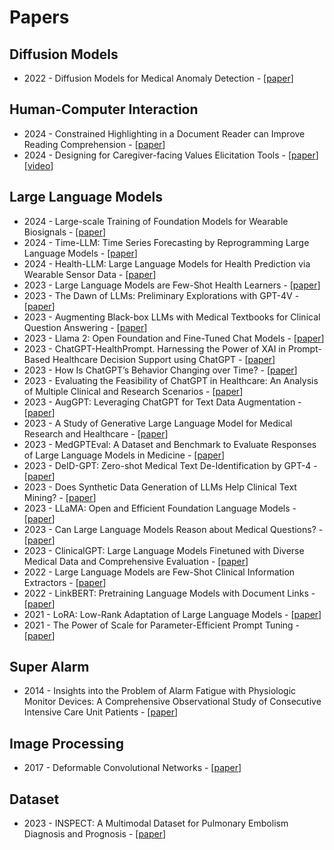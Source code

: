 # Papers

## Diffusion Models

- 2022 - Diffusion Models for Medical Anomaly Detection - [[paper](https://arxiv.org/pdf/2203.04306)]

## Human-Computer Interaction

- 2024 - Constrained Highlighting in a Document Reader can Improve Reading Comprehension - [[paper](https://dl.acm.org/doi/abs/10.1145/3613904.3642314)]
- 2024 - Designing for Caregiver-facing Values Elicitation Tools - [[paper](https://dl.acm.org/doi/pdf/10.1145/3613904.3642214)] [[video](https://www.youtube.com/watch?v=ESAqFHm9i4Q)]

## Large Language Models

- 2024 - Large-scale Training of Foundation Models for Wearable Biosignals - [[paper](https://arxiv.org/abs/2312.05409)]
- 2024 - Time-LLM: Time Series Forecasting by Reprogramming Large Language Models - [[paper](https://arxiv.org/abs/2310.01728)]
- 2024 - Health-LLM: Large Language Models for Health Prediction via Wearable Sensor Data - [[paper](https://arxiv.org/abs/2401.06866)]
- 2023 - Large Language Models are Few-Shot Health Learners - [[paper](https://arxiv.org/abs/2305.15525)]
- 2023 - The Dawn of LLMs: Preliminary Explorations with GPT-4V - [[paper](https://arxiv.org/pdf/2309.17421.pdf)]
- 2023 - Augmenting Black-box LLMs with Medical Textbooks for Clinical Question Answering - [[paper](https://arxiv.org/abs/2309.02233)]
- 2023 - Llama 2: Open Foundation and Fine-Tuned Chat Models - [[paper](https://arxiv.org/abs/2307.09288)]
- 2023 - ChatGPT-HealthPrompt. Harnessing the Power of XAI in Prompt-Based Healthcare Decision Support using ChatGPT - [[paper](https://arxiv.org/abs/2308.09731)]
- 2023 - How Is ChatGPT’s Behavior Changing over Time? - [[paper](https://arxiv.org/pdf/2307.09009.pdf)]
- 2023 - Evaluating the Feasibility of ChatGPT in Healthcare: An Analysis of Multiple Clinical and Research Scenarios - [[paper](https://www.ncbi.nlm.nih.gov/pmc/articles/PMC9985086/)]
- 2023 - AugGPT: Leveraging ChatGPT for Text Data Augmentation - [[paper](https://arxiv.org/abs/2302.13007)]
- 2023 - A Study of Generative Large Language Model for Medical Research and Healthcare - [[paper](https://arxiv.org/abs/2305.13523)]
- 2023 - MedGPTEval: A Dataset and Benchmark to Evaluate Responses of Large Language Models in Medicine - [[paper](https://arxiv.org/abs/2305.07340)]
- 2023 - DeID-GPT: Zero-shot Medical Text De-Identification by GPT-4 - [[paper](https://arxiv.org/abs/2303.11032)]
- 2023 - Does Synthetic Data Generation of LLMs Help Clinical Text Mining?  - [[paper](https://arxiv.org/abs/2303.04360)]
- 2023 - LLaMA: Open and Efficient Foundation Language Models - [[paper](https://arxiv.org/abs/2302.13971)]
- 2023 - Can Large Language Models Reason about Medical Questions? - [[paper](https://arxiv.org/abs/2207.08143)]
- 2023 - ClinicalGPT: Large Language Models Finetuned with Diverse Medical Data and Comprehensive Evaluation - [[paper](https://arxiv.org/abs/2306.09968)]
- 2022 - Large Language Models are Few-Shot Clinical Information Extractors - [[paper](https://aclanthology.org/2022.emnlp-main.130/)]
- 2022 - LinkBERT: Pretraining Language Models with Document Links - [[paper](https://arxiv.org/abs/2203.15827)]
- 2021 - LoRA: Low-Rank Adaptation of Large Language Models - [[paper](https://arxiv.org/abs/2106.09685)]
- 2021 - The Power of Scale for Parameter-Efficient Prompt Tuning - [[paper](https://arxiv.org/abs/2104.08691)]


## Super Alarm

- 2014 - Insights into the Problem of Alarm Fatigue with Physiologic Monitor Devices: A Comprehensive Observational Study of Consecutive Intensive Care Unit Patients - [[paper](https://journals.plos.org/plosone/article?id=10.1371/journal.pone.0110274)]


## Image Processing

- 2017 - Deformable Convolutional Networks - [[paper](https://arxiv.org/abs/1703.06211)]

## Dataset

- 2023 - INSPECT: A Multimodal Dataset for Pulmonary Embolism Diagnosis and Prognosis - [[paper](https://arxiv.org/pdf/2311.10798#:~:text=INSPECT%20contains%20data%20from%2019%2C402,%2C%20vitals%2C%20and%20medications)]
